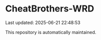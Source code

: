 # CheatBrothers-WRD

Last updated: 2025-06-21 22:48:53

This repository is automatically maintained.
